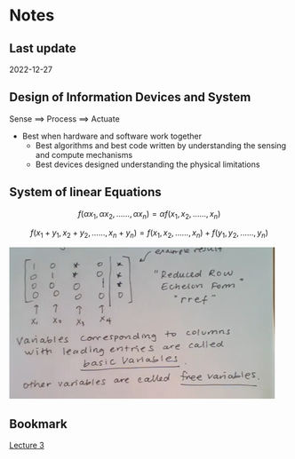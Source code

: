# Notes

## Last update

2022-12-27

## Design of Information Devices and System

Sense ==> Process ==> Actuate

- Best when hardware and software work together
  - Best algorithms and best code written by understanding the sensing and compute mechanisms
  - Best devices designed understanding the physical limitations

## System of linear Equations

$$
f(\alpha x_1,\alpha x_2, ......, \alpha x_n) = \alpha f(x_1, x_2, ......, x_n)
$$

$$
f(x_1+y_1, x_2 + y_2, ......, x_n+y_n) = f(x_1, x_2, ......, x_n) + f(y_1, y_2, ......, y_n )
$$

![terminology](./captures/Capture1.PNG)

## Bookmark

[Lecture 3](https://www.bilibili.com/video/BV1wi4y1u7gx/?from=search&seid=6787186405448657855)